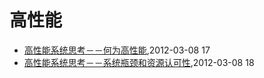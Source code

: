 # 高性能
* [高性能系统思考－－何为高性能](/2012/2012-03-08-what-is-high-performance),2012-03-08 17
* [高性能系统思考－－系统瓶颈和资源认可性](/2012/2012-03-08-bottom-neck-and-compromise),2012-03-08 18

